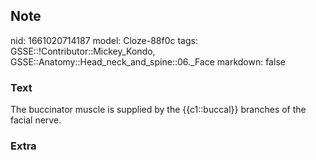 ## Note
nid: 1661020714187
model: Cloze-88f0c
tags: GSSE::!Contributor::Mickey_Kondo, GSSE::Anatomy::Head_neck_and_spine::06._Face
markdown: false

### Text
The buccinator muscle is supplied by the {{c1::buccal}} branches of the facial nerve.

### Extra

